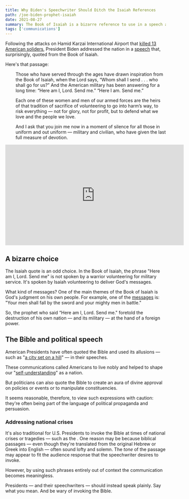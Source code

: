 ```yaml
---
title: Why Biden's Speechwriter Should Ditch the Isaiah References
path: /joe-biden-prophet-isaiah
date: 2021-08-27
summary: The Book of Isaiah is a bizarre reference to use in a speech about America's military. Here's why.
tags: ['communications']
---
```


Following the attacks on Hamid Karzai International Airport that <a href="https://www.cbsnews.com/news/kabul-airport-attack-victims-united-states-military-service-members/" target="blank">killed 13 American soliders</a>, President Biden addressed the nation in a <a href="https://www.whitehouse.gov/briefing-room/speeches-remarks/2021/08/26/remarks-by-president-biden-on-the-terror-attack-at-hamid-karzai-international-airport/" target="blank">speech</a> that, surprisingly, quoted from the Book of Isaiah.

Here's that passage: 

<div style="padding-left: 2.3em"><p>Those who have served through the ages have drawn inspiration from the Book of Isaiah, when the Lord says, “Whom shall I send . . . who shall go for us?”  And the American military has been answering for a long time: “Here am I, Lord.  Send me.”  “Here I am.  Send me.”</p></div>

<div style="padding-left: 2.3em"><p>Each one of these women and men of our armed forces are the heirs of that tradition of sacrifice of volunteering to go into harm’s way, to risk everything — not for glory, not for profit, but to defend what we love and the people we love.</p></div>

<div style="padding-left: 2.3em"><p>And I ask that you join me now in a moment of silence for all those in uniform and out uniform — military and civilian, who have given the last full measure of devotion.</p></div>

<iframe width="560" height="315" src="https://www.youtube.com/embed/yHO90WMg3AQ" title="YouTube video player" frameborder="0" allow="accelerometer; autoplay; clipboard-write; encrypted-media; gyroscope; picture-in-picture" allowfullscreen></iframe>

## A bizarre choice

The Isaiah quote is an odd choice. In the Book of Isaiah, the phrase "Here am I, Lord. Send me" is not spoken by a warrior volunteering for military service. It's spoken by Isaiah volunteering to deliver God's messages.

What kind of messages? One of the main themes of the Book of Isaiah is God's judgment on his own people. For example, one of the <a href="https://biblia.com/bible/nasb95/isaiah/3" target="blank">messages</a> is: "Your men shall fall by the sword and your mighty men in battle." 

So, the prophet who said “Here am I, Lord. Send me." foretold the destruction of his own nation — and its military — at the hand of a foreign power.

## The Bible and political speech

American Presidents have often quoted the Bible and used its allusions — such as "<a href="https://biblia.com/books/esv/Mt5.14" target="blank">a city set on a hill</a>" — in their speeches. 

These communications called Americans to live nobly and helped to shape our "<a href="https://www.neh.gov/article/how-america-became-city-upon-hill" target="blank">self-understanding</a>" as a nation. 

But politicians can also quote the Bible to create an aura of divine approval on policies or events or to manipulate constituencies. 

It seems reasonable, therefore, to view such expressions with caution: they're often being part of the language of political propaganda and persuasion.

### Addressing national crises

It's also traditional for U.S. Presidents to invoke the Bible at times of national crises or tragedies — such as the . One reason may be because biblical passages — even though they're translated from the original Hebrew or Greek into English — often sound lofty and solemn. The <em>tone</em> of the passage may appear to fit the audience response that the speechwriter desires to invoke.

However, by using such phrases entirely out of context the communication becomes meaningless.

Presidents — and their speechwriters — should instead speak plainly. Say what you mean. And be wary of invoking the Bible.

